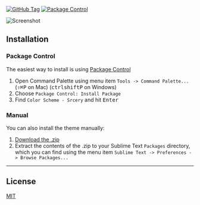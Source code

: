 [![GitHub Tag](https://img.shields.io/github/tag/Briles/srcery-sublime.svg?style=flat-square)](https://github.com/Briles/srcery-sublime/tags)
[![Package Control](https://img.shields.io/packagecontrol/dt/srcery-sublime.svg?style=flat-square)](https://packagecontrol.io/packages/Color%20Scheme%20-%20srcery)

![Screenshot]()

## Installation

### Package Control

The easiest way to install is using [Package Control](https://packagecontrol.io/)

1. Open Command Palette using menu item `Tools -> Command Palette...` (<kbd>⇧</kbd><kbd>⌘</kbd><kbd>P</kbd> on Mac) (<kbd>ctrl</kbd><kbd>shift</kbd><kbd>P</kbd> on Windows)
2. Choose `Package Control: Install Package`
3. Find `Color Scheme - Srcery` and hit <kbd>Enter</kbd>

### Manual

You can also install the theme manually:

1. [Download the .zip](https://github.com/Briles/srcery-sublime/archive/master.zip)
2. Extract the contents of the .zip to your Sublime Text `Packages` directory, which you can find using the menu item `Sublime Text -> Preferences -> Browse Packages...`

---

## License

[MIT](https://en.wikipedia.org/wiki/MIT_License)
